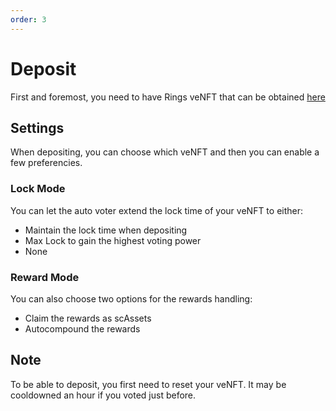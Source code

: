 ```yaml
---
order: 3
---
```


# Deposit

First and foremost, you need to have Rings veNFT that can be obtained [here](https://app.rings.money/#/lock)

## Settings

When depositing, you can choose which veNFT and then you can enable a few preferencies.

### Lock Mode

You can let the auto voter extend the lock time of your veNFT to either:
- Maintain the lock time when depositing
- Max Lock to gain the highest voting power
- None

### Reward Mode

You can also choose two options for the rewards handling:
- Claim the rewards as scAssets
- Autocompound the rewards

## Note

To be able to deposit, you first need to reset your veNFT. It may be cooldowned an hour if you voted just before.